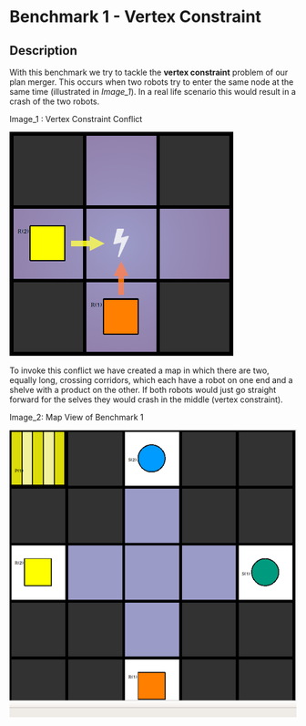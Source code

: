 # Benchmark 1 - Vertex Constraint



## Description

With this benchmark we try to tackle the **vertex constraint** problem of our plan merger. This occurs when two robots try to enter the same node at the same time (illustrated in _Image_1_). In a real life scenario this would result in a crash of the two robots. 



Image_1 :  Vertex Constraint Conflict

![ Vertex Constraint Problem](vertex_constraint.png "Vertex Constraint Conflict") 



To invoke this conflict we have created a map in which there are two, equally long, crossing corridors, which each have a robot on one end and a shelve with a product on the other. If both robots would just go straight forward for the selves they would crash in the middle (vertex constraint).



Image_2: Map View of Benchmark 1

![Map view of Benchmark 1](x5_y5_n9_r2_s2_ps1_pr2_u2_o2_l0_N001.png "Map view of Benchmark 1") 

